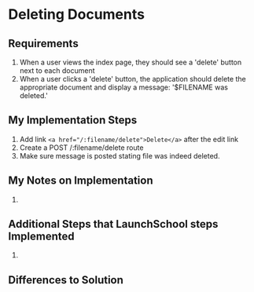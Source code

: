 # Deleting Documents

## Requirements

1. When a user views the index page, they should see a 'delete' button next to each document
2. When a user clicks a 'delete' button, the application should delete the appropriate document and display a message: '$FILENAME was deleted.'

## My Implementation Steps

1. Add link `<a href="/:filename/delete">Delete</a>` after the edit link
2. Create a POST /:filename/delete route
3. Make sure message is posted stating file was indeed deleted.

## My Notes on Implementation

1. 

## Additional Steps that LaunchSchool steps Implemented

1. 

## Differences to Solution


